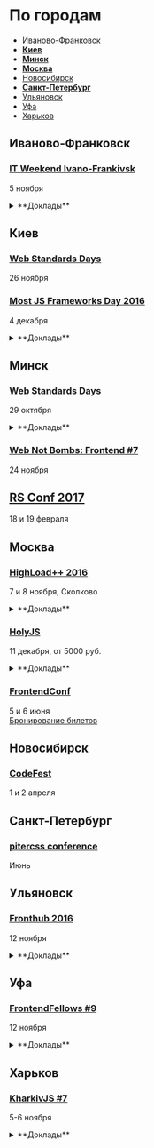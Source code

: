 # По городам

- [Иваново-Франковск](#Иваново-Франковск)
- **[Киев](#Киев)**
- **[Минск](#Минск)**
- **[Москва](#Москва)**
- [Новосибирск](#Новосибирск)
- **[Санкт-Петербург](#Санкт-Петербург)**
- [Ульяновск](#Ульяновск)
- [Уфа](#Уфа)
- [Харьков](#Харьков)

## Иваново-Франковск

### [IT Weekend Ivano-Frankivsk](https://itweekend.ua/ua/announcements/itw-if-16n/)

5 ноября

<details>
  <summary>**Доклады**</summary>

  - «Techniques of building layered interfaces on the example of a web-based code editor», Сергій Морковкин (Lohika)
  - «Lazy front-end developer», Юрій Артюх (Codriver)
  - «Using angular 2 with redux flow in production», Ігор Репела (SoftServe)
</details>

## Киев

### [Web Standards Days](https://wsd.events/2016/11/26/)

26 ноября

### [Most JS Frameworks Day 2016](http://frameworksdays.com/event/most-js-fwdays-2016)

4 декабря

<details>
  <summary>**Доклады**</summary>

  - «Как быть хорошим фронтенд-разработчиком», Евгений Жарков (Juno)
  - «The Road to Native Web Components», Michael North (Levanto Financial)
</details>

## Минск

### [Web Standards Days](https://wsd.events/2016/10/29/)

29 октября

<details>
  <summary>**Доклады**</summary>

  - «Пользовательские свойства как основа архитектуры CSS», Павел Ловцевич (LOVATA)
  - «Вы не знаете CSS», Антон Немцев
  - «Как хакнуть фронтенд», Владимир Дашукевич (XBSoftware)
  - «Пишем тесты прямо в браузере», Виталий Потапов (Яндекс)
  - «Я и ИоТ», Вадим Макеев (Opera)
  - «Клеим будущее с помощью PWA», Максим Юзва (EPAM)
  - «Собираем фронтенд с Webpack», Павел Голован (Intetics)
  - «Готовим модульную архитектуру из JS-лапши», Александра Шинкевич (LOVATA)
  - «Фронтенд для новичка. Куда идти и что делать?», Любовь Гулько
  - «Старикам здесь не место?», Олег Мохов и Алексей Симоненко
</details>

### [Web Not Bombs: Frontend #7](https://www.facebook.com/events/1263558513676336/)

24 ноября

## [RS Conf 2017](https://2017.conf.rollingscopes.com/index.html)

18 и 19 февраля

## Москва

### [HighLoad++ 2016](http://www.highload.ru/2016/abstracts)

7 и 8 ноября, Сколково

<details>
  <summary>**Доклады**</summary>

  - «Отрисовать за 16 мс», Глеб Михеев (Beta Digital Production)
  - «Порядок для скорости. Система структурирования фронтендовой части веб-приложений», Сергей Гущин (Superjob.ru)
  - «Практическое применение WebWorkers», Алексей Фомкин (Data Monsters)
  - «Автоматизация тестирования клиентской производительности», Николай Лавлинский (Метод Лаб)
  - «Промышленное ускорение сайтов», Николай Мациевский (Айри.рф)
  - «Your hero images need you: Save the day with HTTP2 image loading», Tobias Baldauf (Akamai Technologies)
  - «Дизайн REST API для высокопроизводительных систем», Александр Лебедев (Новые Облачные Технологии)
  - «Применяем стандарты кодирования NASA к JavaScript», Денис Радин (Liberty Global)
  - «Альтернативные технологии рендеринга контента: SVG, Canvas, WebGL», Денис Радин (Liberty Global)
  - «Превышаем скоростные лимиты с Angular 2», Алексей Охрименко (IPONWEB)
  - «Как сделать ваш JavaScript быстрее», Роман Дворнов (Авито)
</details>

### [HolyJS](http://holyjs.ru/)

11 декабря, от 5000 руб.

<details>
  <summary>**Доклады**</summary>

  - «ECMAScript: latest and upcoming features», Axel Rauschmayer
  - «Building Interactive npm Command Line Modules», Irina Shestak
  - «Лебедь рак и щука: как технологии тянут фронтенд на дно», Евгений Гусев
  - Секретный доклад, Андрей Ситник
  - «3L3M3NT5», Martin Kleppe
  - «Как подойти к современным веб-приложениям», Никита Прокопов
  - «Debugging Node.js Performance Issues in Production»,Thomas Watson
  - «Веб-приложения: дробим монолит», Виктор Грищенко 
  - «WebVR is the next frontier», Martin Splitt
  - «A Little Closer to Frontend Bliss with Elm», Tereza Sokol
  - «Performance Profiling for V8», Franziska Hinkelmann
  - «Свои инструменты без шуму и пыли»,Роман Дворнов
  - «Rich text editing with Draft.js», Nikolaus Graf
  - «Offline is the new Black», Max Stoiber (Thinkmill)
  - «Sharing files and data with friends using a P2P shared folder powered by Javascript», Mathias Buus Madsen
</details>

### [FrontendConf](http://frontendconf.ru/)

5 и 6 июня  
[Бронирование билетов](http://conf.ontico.ru/conference/join/frontend_conf_2017.html)

## Новосибирск

### [CodeFest](http://2017.codefest.ru/)

1 и 2 апреля

## Санкт-Петербург

### [pitercss conference](https://pitercss.com/)

Июнь

## Ульяновск

### [Fronthub 2016](http://fronthub.ru/)

12 ноября

<details>
  <summary>**Доклады**</summary>

  - «Общий язык с дизайнером. Ритм!», Михаил Синяков (X-Cart)
  - «Не быстрый старт с Angular 2», Константин Макарычев (Provectus)
  - «CSS Modules», Олег Наянов (DZ Systems)
  - «Типографика — такая страшная или прекрасная», Ярослав Трегубов (PRO100)
</details>

## Уфа

### [FrontendFellows #9](https://frontendfellows.timepad.ru/event/388303/)

12 ноября

<details>
  <summary>**Доклады**</summary>

  - «Grid’ы – панацея или нет?», Олег Мохов (Яндекс)
</details>

## Харьков

### [KharkivJS #7](http://kharkivjs.org/)

5-6 ноября

<details>
  <summary>**Доклады**</summary>

  - «React API design», Juho Vepsäläinen
  - «Compilers/V8», Ingvar Stepanyan
  - «Porting Web Application to Virtual Reality», Denis Radin
  - «It is 2016 but you can't subclass shit», Alex Shvaika
  - «I’m in IoT», Vadim Makeev
  - «Angular Native», Yurii Luchaninov
  - «Static typing in browser», Slinko Viacheslav
  - «FlowType», Klymov Illia
  - «How to build a desktop application in JS without using webview», Victor Turskyi
  - «Iframe rampage. Sad story of one integration», Yurii Plugatariov
  - «Exploring ML in javaScript world», Ivan Lavriv
  - «Parallel chunk requests in a browser», Obrezkov Evgenii
  - «Functional Programming in JS», Denis Stoyanov
  - «React Native. Way to production», Philip Shurpik
  - «JavaScript and offline business. Next big deal», Georgiy Podsvyetov
  - «Shells written in JavaScript», Denys Dovhan
  - «Error handling in Node.js streams», Andrii Shumada
</details>
